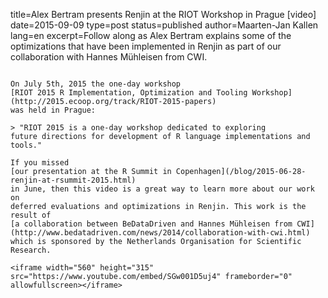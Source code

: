title=Alex Bertram presents Renjin at the RIOT Workshop in Prague [video]
date=2015-09-09
type=post
status=published
author=Maarten-Jan Kallen
lang=en
excerpt=Follow along as Alex Bertram explains some of the optimizations that have been implemented in Renjin as part of our collaboration with Hannes Mühleisen from CWI.
~~~~~~

On July 5th, 2015 the one-day workshop
[RIOT 2015 R Implementation, Optimization and Tooling Workshop](http://2015.ecoop.org/track/RIOT-2015-papers)
was held in Prague: 

> "RIOT 2015 is a one-day workshop dedicated to exploring
future directions for development of R language implementations and tools."

If you missed
[our presentation at the R Summit in Copenhagen](/blog/2015-06-28-renjin-at-rsummit-2015.html)
in June, then this video is a great way to learn more about our work on
deferred evaluations and optimizations in Renjin. This work is the result of
[a collaboration between BeDataDriven and Hannes Mühleisen from CWI](http://www.bedatadriven.com/news/2014/collaboration-with-cwi.html)
which is sponsored by the Netherlands Organisation for Scientific Research.

<iframe width="560" height="315" src="https://www.youtube.com/embed/SGw001D5uj4" frameborder="0" allowfullscreen></iframe>
